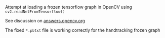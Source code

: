 Attempt at loading a frozen tensorflow graph in OpenCV using ```cv2.readNetFromTensorflow()```

See discussion on [answers.opencv.org](http://answers.opencv.org/question/187668/getting-inaccurate-results-using-tensorflow-net-and-opencv-dnn/)

The fixed ```*.pbtxt``` file is working correctly for the handtracking frozen graph
